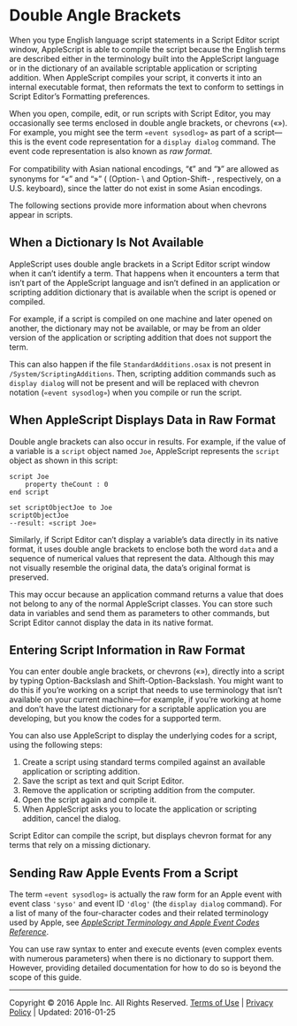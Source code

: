<a id="//apple_ref/doc/uid/TP40000983-CH225-SW1"></a>

# Double Angle Brackets

<a id="//apple_ref/doc/uid/TP40000983-CH225-DontLinkElementID_435"></a><a id="//apple_ref/doc/uid/TP40000983-CH225-DontLinkElementID_436"></a><a id="//apple_ref/doc/uid/TP40000983-CH225-DontLinkElementID_437"></a>When you type English language script statements in a Script Editor script window, AppleScript is able to compile the script because the English terms are described either in the terminology built into the AppleScript language or in the dictionary of an available scriptable application or scripting addition. When AppleScript compiles your script, it converts it into an internal executable format, then reformats the text to conform to settings in Script Editor’s Formatting preferences.

When you open, compile, edit, or run scripts with Script Editor, you may occasionally see terms enclosed in double angle brackets, or chevrons<a id="//apple_ref/doc/uid/TP40000983-CH225-DontLinkElementID_438"></a> («»). For example, you might see the term `«event sysodlog»` as part of a script—this is the event code representation for a `display dialog` command. The event code representation is also known as <a id="//apple_ref/doc/uid/TP40000983-CH225-DontLinkElementID_439"></a>*raw format*.

For compatibility with Asian national encodings, “《” and “》” are allowed as synonyms for “«” and “»” ( (Option- \ and Option-Shift- \, respectively, on a U.S. keyboard), since the latter do not exist in some Asian encodings.

The following sections provide more information about when chevrons appear in scripts.

<a id="//apple_ref/doc/uid/TP40000983-CH225-SW37"></a>

## When a Dictionary Is Not Available

<a id="//apple_ref/doc/uid/TP40000983-CH225-DontLinkElementID_440"></a>

AppleScript uses double angle brackets in a Script Editor script window when it can’t identify a term. That happens when it encounters a term that isn’t part of the AppleScript language and isn’t defined in an application or scripting addition dictionary that is available when the script is opened or compiled.

For example, if a script is compiled on one machine and later opened on another, the dictionary may not be available, or may be from an older version of the application or scripting addition that does not support the term.

This can also happen if the file `StandardAdditions.osax` is not present in `/System/ScriptingAdditions`. Then, scripting addition commands such as `display dialog` will not be present and will be replaced with chevron notation (`«event sysodlog»`) when you compile or run the script.

<a id="//apple_ref/doc/uid/TP40000983-CH225-SW2"></a>

## When AppleScript Displays Data in Raw Format

<a id="//apple_ref/doc/uid/TP40000983-CH225-DontLinkElementID_441"></a>

Double angle brackets can also occur in results. For example, if the value of a variable is a `script` object named `Joe`, AppleScript represents the `script` object as shown in this script:

```
script Joe
    property theCount : 0
end script
 
set scriptObjectJoe to Joe
scriptObjectJoe
--result: «script Joe»
```

Similarly, if Script Editor can’t display a variable’s data directly in its native format, it uses double angle brackets to enclose both the word `data` and a sequence of numerical values that represent the data. Although this may not visually resemble the original data, the data’s original format is preserved.

This may occur because an application command returns a value that does not belong to any of the normal AppleScript classes. You can store such data in variables and send them as parameters to other commands, but Script Editor cannot display the data in its native format.

<a id="//apple_ref/doc/uid/TP40000983-CH225-SW3"></a>

## Entering Script Information in Raw Format

<a id="//apple_ref/doc/uid/TP40000983-CH225-DontLinkElementID_442"></a>You can enter double angle brackets, or chevrons («»), directly into a script by typing Option-Backslash and Shift-Option-Backslash. You might want to do this if you’re working on a script that needs to use terminology that isn’t available on your current machine—for example, if you’re working at home and don’t have the latest dictionary for a scriptable application you are developing, but you know the codes for a supported term.

You can also use AppleScript to display the underlying codes for a script, using the following steps:

1. Create a script using standard terms compiled against an available application or scripting addition.
2. Save the script as text and quit Script Editor.
3. Remove the application or scripting addition from the computer.
4. Open the script again and compile it.
5. When AppleScript asks you to locate the application or scripting addition, cancel the dialog.

Script Editor can compile the script, but displays chevron format for any terms that rely on a missing dictionary.

<a id="//apple_ref/doc/uid/TP40000983-CH225-SW4"></a>

## Sending Raw Apple Events From a Script

<a id="//apple_ref/doc/uid/TP40000983-CH225-DontLinkElementID_443"></a>The term `«event sysodlog»` is actually the raw form for an Apple event with event class `'syso'` and event ID `'dlog'` (the `display dialog` command). For a list of many of the four-character codes and their related terminology used by Apple, see *[AppleScript Terminology and Apple Event Codes Reference](../../../../../releasenotes/AppleScript/ASTerminology_AppleEventCodes/TermsAndCodes.html#//apple_ref/doc/uid/TP40004532)*.

You can use raw syntax to enter and execute events (even complex events with numerous parameters) when there is no dictionary to support them. However, providing detailed documentation for how to do so is beyond the scope of this guide.<a id="//apple_ref/doc/uid/TP40000983-CH225-DontLinkElementID_444"></a><a id="//apple_ref/doc/uid/TP40000983-CH225-DontLinkElementID_445"></a><a id="//apple_ref/doc/uid/TP40000983-CH225-DontLinkElementID_446"></a>

  

---

Copyright © 2016 Apple Inc. All Rights Reserved. [Terms of Use](http://www.apple.com/legal/internet-services/terms/site.html) | [Privacy Policy](http://www.apple.com/privacy/) | Updated: 2016-01-25
